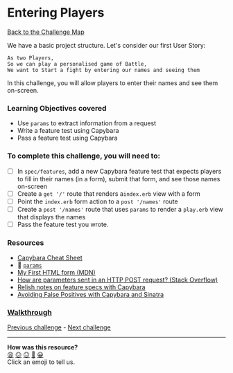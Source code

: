 # Entering Players

[Back to the Challenge Map](README.md)

We have a basic project structure. Let's consider our first User Story:

```
As two Players,
So we can play a personalised game of Battle,
We want to Start a fight by entering our names and seeing them
```

In this challenge, you will allow players to enter their names and see them on-screen.

### Learning Objectives covered
- Use `params` to extract information from a request
- Write a feature test using Capybara
- Pass a feature test using Capybara

### To complete this challenge, you will need to:

- [ ] In `spec/features`, add a new Capybara feature test that expects players to fill in their names (in a form), submit that form, and see those names on-screen
- [ ] Create a `get '/'` route that renders a`index.erb` view with a form
- [ ] Point the `index.erb` form action to a `post '/names'` route
- [ ] Create a `post '/names'` route that uses `params` to render a `play.erb` view that displays the names
- [ ] Pass the feature test you wrote.

### Resources

- [Capybara Cheat Sheet](https://www.launchacademy.com/codecabulary/learn-test-driven-development/rspec/capybara-cheat-sheet)
- :pill: [`params`](../pills/params.md)
- [My First HTML form (MDN)](https://developer.mozilla.org/en-US/docs/Web/Guide/HTML/Forms/My_first_HTML_form)
- [How are parameters sent in an HTTP POST request? (Stack Overflow)](http://stackoverflow.com/questions/14551194/how-are-parameters-sent-in-an-http-post-request)
- [Relish notes on feature specs with Capybara](https://www.relishapp.com/rspec/rspec-rails/docs/feature-specs/feature-spec)
- [Avoiding False Positives with Capybara and Sinatra](https://blog.makersacademy.com/avoiding-false-positives-with-capybara-and-sinatra-1c827b221001)

### [Walkthrough](walkthroughs/entering_players.md)

[Previous challenge](getting_test_infrastructure_set_up.md) - [Next challenge](post_redirect_get_pattern.md)
<!-- BEGIN GENERATED SECTION DO NOT EDIT -->

---

**How was this resource?**  
[😫](https://airtable.com/shrUJ3t7KLMqVRFKR?prefill_Repository=makersacademy/course&prefill_File=intro_to_the_web/entering_players.md&prefill_Sentiment=😫) [😕](https://airtable.com/shrUJ3t7KLMqVRFKR?prefill_Repository=makersacademy/course&prefill_File=intro_to_the_web/entering_players.md&prefill_Sentiment=😕) [😐](https://airtable.com/shrUJ3t7KLMqVRFKR?prefill_Repository=makersacademy/course&prefill_File=intro_to_the_web/entering_players.md&prefill_Sentiment=😐) [🙂](https://airtable.com/shrUJ3t7KLMqVRFKR?prefill_Repository=makersacademy/course&prefill_File=intro_to_the_web/entering_players.md&prefill_Sentiment=🙂) [😀](https://airtable.com/shrUJ3t7KLMqVRFKR?prefill_Repository=makersacademy/course&prefill_File=intro_to_the_web/entering_players.md&prefill_Sentiment=😀)  
Click an emoji to tell us.

<!-- END GENERATED SECTION DO NOT EDIT -->
